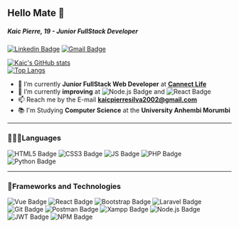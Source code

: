 ## Hello Mate 👋
##### Kaic Pierre, 19 - Junior FullStack Developer
[![Linkedin Badge](https://img.shields.io/badge/LinkedIn-0077B5?style=for-the-badge&logo=linkedin&logoColor=white)](https://www.linkedin.com/in/kaic-pierre/) [![Gmail Badge](https://img.shields.io/badge/Gmail-D14836?style=for-the-badge&logo=gmail&logoColor=white)](mailto:kaicpierresilva2002@gmail.com)

[![Kaic's GitHub stats](https://github-readme-stats.vercel.app/api?username=KaicPierre&show_icons=true&theme=dark)](https://github.com/anuraghazra/github-readme-stats)  
[![Top Langs](https://github-readme-stats.vercel.app/api/top-langs/?username=KaicPierre&theme=dark&layout=compact)](https://github.com/anuraghazra/github-readme-stats)


- 🔭 I’m currently **Junior FullStack Web Developer** at [**Cannect Life**](https://www.linkedin.com/company/cannect-saude/) 
- 🚀 I’m currently **improving** at ![Node.js Badge](https://img.shields.io/badge/Node.js-339933?style=for-the-badge&logo=nodedotjs&logoColor=white)  and  ![React Badge](https://img.shields.io/badge/React-20232A?style=for-the-badge&logo=react&logoColor=61DAFB)
- 📫 Reach me by the E-mail **kaicpierresilva2002@gmail.com**
- 📚 I'm Studying **Computer Science** at the **University Anhembi Morumbi**

---
### 👨🏽‍💻Languages

![HTML5 Badge](https://img.shields.io/badge/HTML-239120?style=for-the-badge&logo=html5&logoColor=white) ![CSS3 Badge](https://img.shields.io/badge/CSS3-1572B6?style=for-the-badge&logo=css3&logoColor=white) ![JS Badge](https://img.shields.io/badge/JavaScript-F7DF1E?style=for-the-badge&logo=javascript&logoColor=black) ![PHP Badge](https://img.shields.io/badge/PHP-777BB4?style=for-the-badge&logo=php&logoColor=white) ![Python Badge](https://img.shields.io/badge/Python-FFD43B?style=for-the-badge&logo=python&logoColor=darkgreen)


---
### 🚀Frameworks and Technologies
![Vue Badge](https://img.shields.io/badge/Vue.js-35495E?style=for-the-badge&logo=vuedotjs&logoColor=4FC08D) ![React Badge](https://img.shields.io/badge/React-20232A?style=for-the-badge&logo=react&logoColor=61DAFB) ![Bootstrap Badge](https://img.shields.io/badge/Bootstrap-563D7C?style=for-the-badge&logo=bootstrap&logoColor=white) ![Laravel Badge](https://img.shields.io/badge/Laravel-FF2D20?style=for-the-badge&logo=laravel&logoColor=white) ![Git Badge](https://img.shields.io/badge/Git-F05032?style=for-the-badge&logo=git&logoColor=white) ![Postman Badge](https://img.shields.io/badge/Postman-FF6C37?style=for-the-badge&logo=Postman&logoColor=white) ![Xampp Badge](https://img.shields.io/badge/Xampp-F37623?style=for-the-badge&logo=xampp&logoColor=white) ![Node.js Badge](https://img.shields.io/badge/Node.js-339933?style=for-the-badge&logo=nodedotjs&logoColor=white) ![JWT Badge](https://img.shields.io/badge/JWT-000000?style=for-the-badge&logo=JSON%20web%20tokens&logoColor=white) ![NPM Badge](https://img.shields.io/badge/npm-CB3837?style=for-the-badge&logo=npm&logoColor=white)

